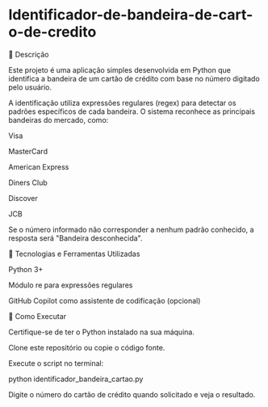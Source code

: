# Identificador-de-bandeira-de-cart-o-de-credito

📌 Descrição

Este projeto é uma aplicação simples desenvolvida em Python que identifica a bandeira de um cartão de crédito com base no número digitado pelo usuário.

A identificação utiliza expressões regulares (regex) para detectar os padrões específicos de cada bandeira. O sistema reconhece as principais bandeiras do mercado, como:

Visa

MasterCard

American Express

Diners Club

Discover

JCB

Se o número informado não corresponder a nenhum padrão conhecido, a resposta será "Bandeira desconhecida".

🧠 Tecnologias e Ferramentas Utilizadas

Python 3+

Módulo re para expressões regulares

GitHub Copilot como assistente de codificação (opcional)

🚀 Como Executar

Certifique-se de ter o Python instalado na sua máquina.

Clone este repositório ou copie o código fonte.

Execute o script no terminal:

python identificador_bandeira_cartao.py

Digite o número do cartão de crédito quando solicitado e veja o resultado.

